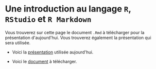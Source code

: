 # Une introduction au langage `R`, `RStudio` et `R Markdown`

Vous trouverez sur cette page le document `.Rmd` à télécharger pour la présentation d'aujourd'hui. Vous trouverez également la présentation qui sera utilisée.

- Voici la [présentation](https://cdn.rawgit.com/desautm/R_RStudio_RMarkdown/1fb193b2/slides_presentation_r.html) utilisée aujourd'hui.

- Voici le [document](presentation_r.Rmd) à télécharger.
